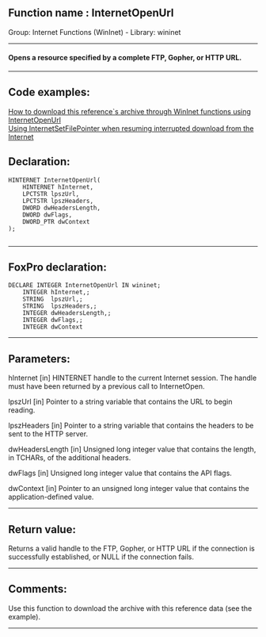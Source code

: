 
## Function name : InternetOpenUrl
Group: Internet Functions (WinInet) - Library: wininet    
***  


#### Opens a resource specified by a complete FTP, Gopher, or HTTP URL.
***  


## Code examples:
[How to download this reference`s archive through WinInet functions using InternetOpenUrl](../../samples/sample_110.md)  
[Using InternetSetFilePointer when resuming interrupted download from the Internet](../../samples/sample_191.md)  

## Declaration:
```foxpro  
HINTERNET InternetOpenUrl(
    HINTERNET hInternet,
    LPCTSTR lpszUrl,
    LPCTSTR lpszHeaders,
    DWORD dwHeadersLength,
    DWORD dwFlags,
    DWORD_PTR dwContext
);
  
```  
***  


## FoxPro declaration:
```foxpro  
DECLARE INTEGER InternetOpenUrl IN wininet;
	INTEGER hInternet,;
	STRING  lpszUrl,;
	STRING  lpszHeaders,;
	INTEGER dwHeadersLength,;
	INTEGER dwFlags,;
	INTEGER dwContext  
```  
***  


## Parameters:
hInternet
[in] HINTERNET handle to the current Internet session. The handle must have been returned by a previous call to InternetOpen.

lpszUrl
[in] Pointer to a string variable that contains the URL to begin reading. 

lpszHeaders
[in] Pointer to a string variable that contains the headers to be sent to the HTTP server. 

dwHeadersLength
[in] Unsigned long integer value that contains the length, in TCHARs, of the additional headers. 

dwFlags
[in] Unsigned long integer value that contains the API flags. 

dwContext
[in] Pointer to an unsigned long integer value that contains the application-defined value.  
***  


## Return value:
Returns a valid handle to the FTP, Gopher, or HTTP URL if the connection is successfully established, or NULL if the connection fails.  
***  


## Comments:
Use this function to download the archive with this reference data (see the example).  
  
***  


